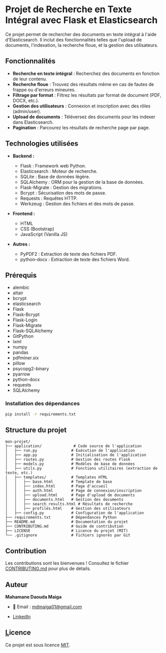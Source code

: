 # Projet de Recherche en Texte Intégral avec Flask et Elasticsearch





Ce projet permet de rechercher des documents en texte intégral à l'aide d'Elasticsearch. Il inclut des fonctionnalités telles que l'upload de documents, l'indexation, la recherche floue, et la gestion des utilisateurs.

## Fonctionnalités

- **Recherche en texte intégral** : Recherchez des documents en fonction de leur contenu.
- **Recherche floue** : Trouvez des résultats même en cas de fautes de frappe ou d'erreurs mineures.
- **Filtrage par format** : Filtrez les résultats par format de document (PDF, DOCX, etc.).
- **Gestion des utilisateurs** : Connexion et inscription avec des rôles (admin/user).
- **Upload de documents** : Téléversez des documents pour les indexer dans Elasticsearch.
- **Pagination** : Parcourez les résultats de recherche page par page.

## Technologies utilisées

- **Backend :**

  - Flask : Framework web Python.
  - Elasticsearch : Moteur de recherche.
  - SQLite : Base de données légère.
  - SQLAlchemy : ORM pour la gestion de la base de données.
  - Flask-Migrate : Gestion des migrations.
  - Bcrypt : Sécurisation des mots de passe.
  - Requests : Requêtes HTTP.
  - Werkzeug : Gestion des fichiers et des mots de passe.

- **Frontend :**

  - HTML
  - CSS (Bootstrap)
  - JavaScript (Vanilla JS)

- **Autres :**

  - PyPDF2 : Extraction de texte des fichiers PDF.
  - python-docx : Extraction de texte des fichiers Word.

## Prérequis

- alembic
- altair
- bcrypt
- elasticsearch
- Flask
- Flask-Bcrypt
- Flask-Login
- Flask-Migrate
- Flask-SQLAlchemy
- GitPython
- lxml
- numpy
- pandas
- pdfminer.six
- pillow
- psycopg2-binary
- pyarrow
- python-docx
- requests
- SQLAlchemy




### Installation des dépendances

```bash
pip install -r requirements.txt
```

## Structure du projet

```
mon-projet/
├── application/              # Code source de l'application
│   ├── run.py               # Exécution de l'application
│   ├── app.py               # Initialisation de l'application
│   ├── routes.py            # Gestion des routes Flask
│   ├── models.py            # Modèles de base de données
│   ├── utils.py             # Fonctions utilitaires (extraction de texte, etc.)
│   ├── templates/           # Templates HTML
│   │   ├── base.html        # Template de base
│   │   ├── index.html       # Page d'accueil
│   │   ├── auth.html        # Page de connexion/inscription
│   │   ├── upload.html      # Page d'upload de documents
│   │   ├── documents.html   # Gestion des documents
│   │   ├── search_results.html # Résultats de recherche
│   │   ├── profiles.html    # Gestion des utilisateurs
│   ├── config.py            # Configuration de l'application
├── requirements.txt         # Dépendances Python
├── README.md                # Documentation du projet
├── CONTRIBUTING.md          # Guide de contribution
├── LICENSE                  # Licence du projet (MIT)
└── .gitignore               # Fichiers ignorés par Git
```

## Contribution

Les contributions sont les bienvenues ! Consultez le fichier [CONTRIBUTING.md](CONTRIBUTING.md) pour plus de détails.

## Auteur

**Mahamane Daouda Maiga**

- 📧 Email : [md](mailto\:mdmaiga01@gmail.com)[maiga01@](https://www.linkedin.com/in/mdmaiga)[gma](mailto\:mdmaiga01@gmail.com)[il.com](https://www.linkedin.com/in/mdmaiga)



- [LinkedIn](https://www.linkedin.com/in/mdmaiga)

## [L](https://www.linkedin.com/in/mdmaiga)icence

Ce projet est sous licence [MIT](LICENSE).


